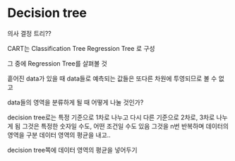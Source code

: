 # Decision tree 
의사 결정 트리??

CART는
Classification Tree
Regression Tree
로 구성

그 중에 Regression Tree를 살펴볼 것

흩어진 data가 있을 때
data들로 예측되는 값들은 또다른 차원에 투영되므로 볼 수 없고

data들의 영역을 분류하게 될 때 어떻게 나눌 것인가?

decision tree로는
특정 기준으로 1차로 나누고
다시 다른 기준으로 2차로, 3차로 나누게 됨
그것은 특정한 숫자일 수도, 어떤 조건일 수도 있음
그것을 n번 반복하며 데이터의 영역을 구분
데이터 영역의 평균을 내고..

decision tree쪽에 데이터 영역의 평균을 넣어두기
